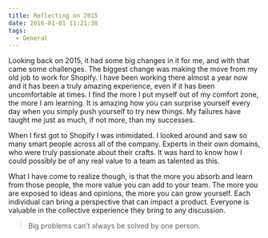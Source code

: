 ```yaml
---
title: Reflecting on 2015
date: 2016-01-01 11:21:38
tags:
  - General
---
```


Looking back on 2015, it had some big changes in it for me, and with that came some challenges. The biggest change was making the move from my old job to work for Shopify. I have been working there almost a year now and it has been a truly amazing experience, even if it has been uncomfortable at times. I find the more I put myself out of my comfort zone, the more I am learning. It is amazing how you can surprise yourself every day when you simply push yourself to try new things. My failures have taught me just as much, if not more, than my successes.

When I first got to Shopify I was intimidated. I looked around and saw so many smart people across all of the company. Experts in their own domains, who were truly passionate about their crafts. It was hard to know how I could possibly be of any real value to a team as talented as this.

What I have come to realize though, is that the more you absorb and learn from those people, the more value you can add to your team. The more you are exposed to ideas and opinions, the more you can grow yourself. Each individual can bring a perspective that can impact a product. Everyone is valuable in the collective experience they bring to any discussion.

> Big problems can’t always be solved by one person.

